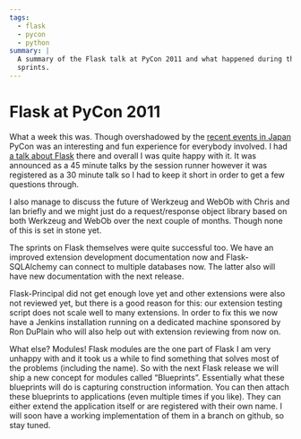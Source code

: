 ```yaml
---
tags:
  - flask
  - pycon
  - python
summary: |
  A summary of the Flask talk at PyCon 2011 and what happened during the
  sprints.
---
```


# Flask at PyCon 2011

What a week this was.  Though overshadowed by the [recent events in Japan](http://en.wikipedia.org/wiki/2011_T%C5%8Dhoku_earthquake_and_tsunami)
PyCon was an interesting and fun experience for everybody involved.  I had
[a talk about Flask](/talks/) there and overall I was quite happy with
it.  It was announced as a 45 minute talks by the session runner however
it was registered as a 30 minute talk so I had to keep it short in order
to get a few questions through.

I also manage to discuss the future of Werkzeug and WebOb with Chris and
Ian briefly and we might just do a request/response object library based
on both Werkzeug and WebOb over the next couple of months.  Though none of
this is set in stone yet.

The sprints on Flask themselves were quite successful too.  We have an
improved extension development documentation now and Flask-SQLAlchemy can
connect to multiple databases now.  The latter also will have new
documentation with the next release.

Flask-Principal did not get enough love yet and other extensions were also
not reviewed yet, but there is a good reason for this: our extension
testing script does not scale well to many extensions.  In order to fix
this we now have a Jenkins installation running on a dedicated machine
sponsored by Ron DuPlain who will also help out with extension reviewing
from now on.

What else?  Modules!  Flask modules are the one part of Flask I am very
unhappy with and it took us a while to find something that solves most of
the problems (including the name).  So with the next Flask release we will
ship a new concept for modules called “Blueprints”.  Essentially what
these blueprints will do is capturing construction information.  You can
then attach these blueprints to applications (even multiple times if you
like).  They can either extend the application itself or are registered
with their own name.  I will soon have a working implementation of them in
a branch on github, so stay tuned.
